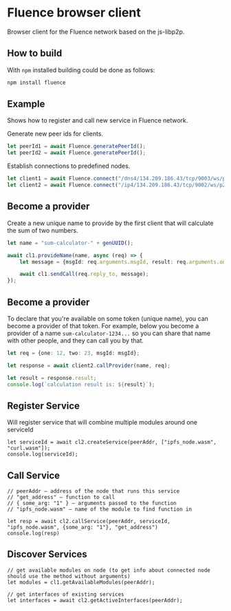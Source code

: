 # Fluence browser client
Browser client for the Fluence network based on the js-libp2p.

## How to build

With `npm` installed building could be done as follows:

```bash
npm install fluence
```

## Example 

Shows how to register and call new service in Fluence network.


Generate new peer ids for clients.
```typescript
let peerId1 = await Fluence.generatePeerId();
let peerId2 = await Fluence.generatePeerId();
```

Establish connections to predefined nodes.

```typescript
let client1 = await Fluence.connect("/dns4/134.209.186.43/tcp/9003/ws/p2p/12D3KooWBUJifCTgaxAUrcM9JysqCcS4CS8tiYH5hExbdWCAoNwb", peerId1);
let client2 = await Fluence.connect("/ip4/134.209.186.43/tcp/9002/ws/p2p/12D3KooWHk9BjDQBUqnavciRPhAYFvqKBe4ZiPPvde7vDaqgn5er", peerId2);
```

## Become a provider

Create a new unique name to provide by the first client that will calculate the sum of two numbers.
```typescript
let name = "sum-calculator-" + genUUID();

await cl1.provideName(name, async (req) => {   
    let message = {msgId: req.arguments.msgId, result: req.arguments.one + req.arguments.two};

    await cl1.sendCall(req.reply_to, message);
});
```

## Become a provider

To declare that you're available on some token (unique name), you can become a provider of that token. For example, below you become a provider of a name `sum-calculator-1234...` so you can share that name with other people, and they can call you by that.

```typescript
let req = {one: 12, two: 23, msgId: msgId};

let response = await client2.callProvider(name, req);

let result = response.result;
console.log(`calculation result is: ${result}`);
```



## Register Service
Will register service that will combine multiple modules around one serviceId
```
let serviceId = await cl2.createService(peerAddr, ["ipfs_node.wasm", "curl.wasm"]);
console.log(serviceId);
```

## Call Service

```
// peerAddr – address of the node that runs this service
// "get_address" – function to call
// { some_arg: "1" } – arguments passed to the function
// "ipfs_node.wasm" – name of the module to find function in

let resp = await cl2.callService(peerAddr, serviceId, "ipfs_node.wasm", {some_arg: "1"}, "get_address")
console.log(resp)
```

## Discover Services

```
// get available modules on node (to get info about connected node should use the method without arguments)
let modules = cl1.getAvailableModules(peerAddr);

// get interfaces of existing services
let interfaces = await cl2.getActiveInterfaces(peerAddr);
```
